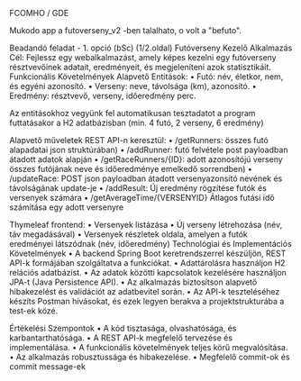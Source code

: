 FCOMHO / GDE

Mukodo app a futoverseny_v2 -ben talalhato, o volt a "befuto".

Beadandó feladat - 1. opció (bSc) (1/2.oldal)
Futóverseny Kezelő Alkalmazás
Cél: Fejlessz egy webalkalmazást, amely képes kezelni egy futóverseny résztvevőinek adatait, eredményeit, és megjeleníteni azok statisztikáit.
Funkcionális Követelmények
Alapvető Entitások:
•	Futó: név, életkor, nem, és egyéni azonosító.
•	Verseny: neve, távolsága (km), azonosító.
•	Eredmény: résztvevő, verseny, időeredmény perc.

Az entitásokhoz vegyünk fel automatikusan tesztadatot a program futtatásakor a H2 adatbázisban (min. 4 futó, 2 verseny, 6 eredmény)

Alapvető műveletek REST API-n keresztül:
•	/getRunners: összes futó alapadatai json struktúrában)
•	/addRunner: futó felvétele post payloadban átadott adatok alapján
•	/getRaceRunners/{ID}: adott azonosítójú verseny összes futójának neve és időeredménye emelkedő sorrendben)
•	/updateRace: POST json payloadban átadott versenyazonsító nevének és távolságának update-je
•	/addResult: Új eredmény rögzítése futók és versenyek számára
•	/getAverageTime/{VERSENYID} Átlagos futási idő számítása egy adott versenyre

Thymeleaf frontend:
•	Versenyek listázása
•	Új verseny létrehozása (név, táv megadásával)
•	Versenyek részletek oldala, amelyen a futók eredményei látszódnak (név, időeredmény)
Technológiai és Implementációs Követelmények
•	A backend Spring Boot keretrendszerrel készüljön, REST API-k formájában szolgáltatva a funkciókat.
•	Adattárolásra használjon H2 relációs adatbázist.
•	Az adatok közötti kapcsolatok kezelésére használjon JPA-t (Java Persistence API).
•	Az alkalmazás biztosítson alapvető hibakezelést és validációt az adatbevitel során.
•	Az API-k teszteléséhez készíts Postman hívásokat, és ezek legyen berakva a projektstrukturába a test-ek közé.

Értékelési Szempontok
•	A kód tisztasága, olvashatósága, és karbantarthatósága.
•	A REST API-k megfelelő tervezése és implementálása.
•	A funkcionális követelmények teljes körű megvalósítása.
•	Az alkalmazás robusztussága és hibakezelése.
•	Megfelelő commit-ok és commit message-ek
